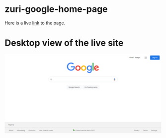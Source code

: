 # zuri-google-home-page

Here is a live [link](https://iediong.github.io/zuri-google-home-page/) to the page.

# Desktop view of the live site
![google home page clone](./img/Desktop-01.png)
